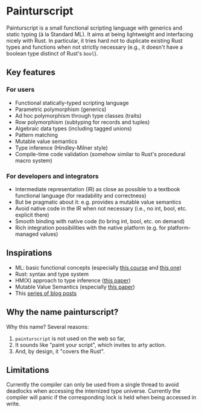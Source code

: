 # Painturscript

Painturscript is a small functional scripting language with generics and static typing (à la Standard ML).
It aims at being lightweight and interfacing nicely with Rust.
In particular, it tries hard not to duplicate existing Rust types and functions when not strictly necessary (e.g., it doesn't have a boolean type distinct of Rust's `bool`).

## Key features

### For users

* Functional statically-typed scripting language
* Parametric polymorphism (generics)
* Ad hoc polymorphism through type classes (traits)
* Row polymorphism (subtyping for records and tuples)
* Algebraic data types (including tagged unions)
* Pattern matching
* Mutable value semantics
* Type inference (Hindley-Milner style)
* Compile-time code validation (somehow similar to Rust's procedural macro system)

### For developers and integrators

* Intermediate representation (IR) as close as possible to a textbook functional language (for readability and correctness)
* But be pragmatic about it: e.g. provides a mutable value semantics
* Avoid native code in the IR when not necessary (i.e., no int, bool, etc. explicit there)
* Smooth binding with native code (to bring int, bool, etc. on demand)
* Rich integration possibilities with the native platform (e.g. for platform-managed values)

## Inspirations

* ML: basic functional concepts (especially [this course](https://pauillac.inria.fr/~remy/mpri/) and [this one](https://cs3110.github.io/textbook/chapters/interp/inference.html))
* Rust: syntax and type system
* HM(X) approach to type inference ([this paper](https://www.researchgate.net/profile/Martin-Sulzmann/publication/220346751_Type_Inference_with_Constrained_Types/links/5ab00c0b0f7e9b4897c1d25b/Type-Inference-with-Constrained-Types.pdf))
* Mutable Value Semantics (especially [this paper](https://www.jot.fm/issues/issue_2022_02/article2.pdf))
* This [series of blog posts](https://thunderseethe.dev/posts/type-inference/)

## Why the name painturscript?

Why this name? Several reasons:

1. `painturscript` is not used on the web so far,
2. It sounds like "paint your script", which invites to arty action.
3. And, by design, it "covers the Rust".

## Limitations

Currently the compiler can only be used from a single thread to avoid deadlocks when accessing the internized type universe. Currently the compiler will panic if the corresponding lock is held when being accessed in write.